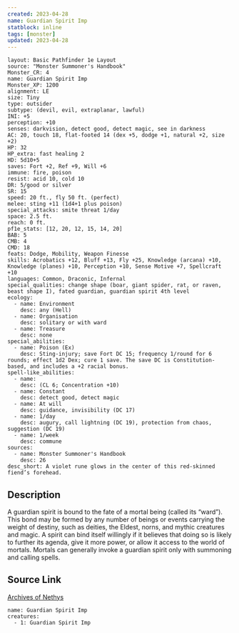 ```yaml
---
created: 2023-04-28
name: Guardian Spirit Imp
statblock: inline
tags: [monster]
updated: 2023-04-28
---
```

```statblock
layout: Basic Pathfinder 1e Layout
source: "Monster Summoner's Handbook"
Monster_CR: 4
name: Guardian Spirit Imp
Monster_XP: 1200
alignment: LE
size: Tiny
type: outsider
subtype: (devil, evil, extraplanar, lawful)
INI: +5
perception: +10
senses: darkvision, detect good, detect magic, see in darkness
AC: 20, touch 18, flat-footed 14 (dex +5, dodge +1, natural +2, size +2)
HP: 32
HP_extra: fast healing 2
HD: 5d10+5
saves: Fort +2, Ref +9, Will +6
immune: fire, poison
resist: acid 10, cold 10
DR: 5/good or silver
SR: 15
speed: 20 ft., fly 50 ft. (perfect)
melee: sting +11 (1d4+1 plus poison)
special_attacks: smite threat 1/day
space: 2.5 ft.
reach: 0 ft.
pf1e_stats: [12, 20, 12, 15, 14, 20]
BAB: 5
CMB: 4
CMD: 18
feats: Dodge, Mobility, Weapon Finesse
skills: Acrobatics +12, Bluff +13, Fly +25, Knowledge (arcana) +10, Knowledge (planes) +10, Perception +10, Sense Motive +7, Spellcraft +10
languages: Common, Draconic, Infernal
special_qualities: change shape (boar, giant spider, rat, or raven, beast shape I), fated guardian, guardian spirit 4th level
ecology:
  - name: Environment
    desc: any (Hell)
  - name: Organisation
    desc: solitary or with ward
  - name: Treasure
    desc: none
special_abilities:
  - name: Poison (Ex)
    desc: Sting-injury; save Fort DC 15; frequency 1/round for 6 rounds; effect 1d2 Dex; cure 1 save. The save DC is Constitution-based, and includes a +2 racial bonus.
spell-like_abilities:
  - name:
    desc: (CL 6; Concentration +10)
  - name: Constant
    desc: detect good, detect magic
  - name: At will
    desc: guidance, invisibility (DC 17)
  - name: 1/day
    desc: augury, call lightning (DC 19), protection from chaos, suggestion (DC 19)
  - name: 1/week
    desc: commune
sources:
  - name: Monster Summoner's Handbook
    desc: 26
desc_short: A violet rune glows in the center of this red-skinned fiend’s forehead.
```
## Description
A guardian spirit is bound to the fate of a mortal being (called its “ward”). This bond may be formed by any number of beings or events carrying the weight of destiny, such as deities, the Eldest, norns, and mythic creatures and magic. A spirit can bind itself willingly if it believes that doing so is likely to further its agenda, give it more power, or allow it access to the world of mortals. Mortals can generally invoke a guardian spirit only with summoning and calling spells.
## Source Link
[Archives of Nethys](https://aonprd.com/MonsterDisplay.aspx?ItemName=Guardian%20Spirit%20Imp)
```encounter-table
name: Guardian Spirit Imp
creatures:
  - 1: Guardian Spirit Imp
```
